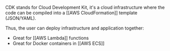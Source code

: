 CDK stands for Cloud Development Kit, it's a cloud infrastructure where the code can be compiled into a [[AWS CloudFormation]] template (JSON/YAML).

Thus, the user can deploy infrastructure and application together:
- Great for [[AWS Lambda]] functions
- Great for Docker containers in [[AWS ECS]]